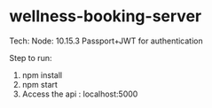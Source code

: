 # wellness-booking-server

Tech: 
    Node: 10.15.3
    Passport+JWT for authentication

Step to run:
1. npm install
2. npm start
3. Access the api : localhost:5000
